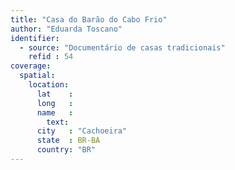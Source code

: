 ```yaml
---
title: "Casa do Barão do Cabo Frio"
author: "Eduarda Toscano"
identifier:
  - source: "Documentário de casas tradicionais"
    refid : 54
coverage:
  spatial:
    location:
      lat    :
      long   :
      name   :
        text:
      city   : "Cachoeira"
      state  : BR-BA
      country: "BR"
---
```

